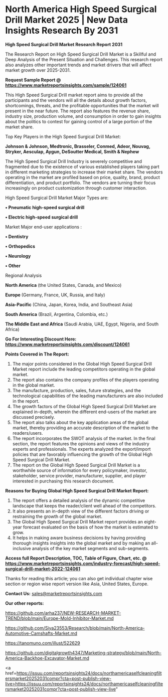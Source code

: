 # North America High Speed Surgical Drill Market 2025 | New Data Insights Research By 2031

<strong>High Speed Surgical Drill Market Research Report 2031</strong>

The Research Report on High Speed Surgical Drill Market is a Skillful and Deep Analysis of the Present Situation and Challenges. This research report also analyzes other important trends and market drivers that will affect market growth over 2025-2031.

<strong>Request Sample Report @ <a href=https://www.marketreportsinsights.com/sample/124061>https://www.marketreportsinsights.com/sample/124061</a></strong>

This High Speed Surgical Drill market report aims to provide all the participants and the vendors will all the details about growth factors, shortcomings, threats, and the profitable opportunities that the market will present in the near future. The report also features the revenue share, industry size, production volume, and consumption in order to gain insights about the politics to contest for gaining control of a large portion of the market share.

Top Key Players in the High Speed Surgical Drill Market:

<strong>Johnson & Johnson, Medtronic, Brasseler, Conmed, Adeor, Nouvag, Stryker, Aesculap, Aygun, DeSoutter Medical, Smith & Nephew</strong>

The High Speed Surgical Drill Industry is severely competitive and fragmented due to the existence of various established players taking part in different marketing strategies to increase their market share. The vendors operating in the market are profiled based on price, quality, brand, product differentiation, and product portfolio. The vendors are turning their focus increasingly on product customization through customer interaction.

High Speed Surgical Drill Market Major Types are:

<strong>• Pneumatic high-speed surgical drill

• Electric high-speed surgical drill</strong>

Market Major end-user applications :

<strong>• Dentistry

• Orthopedics

• Neurology

• Other</strong>

Regional Analysis

</u><strong><b>North America</b></strong> (the United States, Canada, and Mexico)

<strong><b>Europe </b></strong>(Germany, France, UK, Russia, and Italy)

<strong><b>Asia-Pacific</b></strong> (China, Japan, Korea, India, and Southeast Asia)

<strong><b>South America</b></strong> (Brazil, Argentina, Colombia, etc.)

<strong><b>The Middle East and Africa</b></strong> (Saudi Arabia, UAE, Egypt, Nigeria, and South Africa)

<strong>Go For Interesting Discount Here: <a href=https://www.marketreportsinsights.com/discount/124061>https://www.marketreportsinsights.com/discount/124061</a></strong>

<strong>Points Covered in The Report:</strong>
<ol>
  <li>The major points considered in the Global High Speed Surgical Drill Market report include the leading competitors operating in the global market.</li>
  <li>The report also contains the company profiles of the players operating in the global market.</li>
  <li>The manufacture, production, sales, future strategies, and the technological capabilities of the leading manufacturers are also included in the report.</li>
  <li>The growth factors of the Global High Speed Surgical Drill Market are explained in-depth, wherein the different end-users of the market are discussed precisely.</li>
  <li>The report also talks about the key application areas of the global market, thereby providing an accurate description of the market to the readers/users.</li>
  <li>The report incorporates the SWOT analysis of the market. In the final section, the report features the opinions and views of the industry experts and professionals. The experts analyzed the export/import policies that are favorably influencing the growth of the Global High Speed Surgical Drill Market.</li>
  <li>The report on the Global High Speed Surgical Drill Market is a worthwhile source of information for every policymaker, investor, stakeholder, service provider, manufacturer, supplier, and player interested in purchasing this research document.</li>
</ol>
<strong>Reasons for Buying Global High Speed Surgical Drill Market Report:</strong>

<ol>
  <li>The report offers a detailed analysis of the dynamic competitive landscape that keeps the reader/client well ahead of the competitors.</li>
  <li>It also presents an in-depth view of the different factors driving or restraining the growth of the global market.</li>
  <li>The Global High Speed Surgical Drill Market report provides an eight-year forecast evaluated on the basis of how the market is estimated to grow.</li>
  <li>It helps in making aware business decisions by having providing thorough insights insights into the global market and by making an all-inclusive analysis of the key market segments and sub-segments.</li>
</ol>
<strong>Access full Report Description, TOC, Table of Figure, Chart, etc. @ <a href=https://www.marketreportsinsights.com/industry-forecast/high-speed-surgical-drill-market-2022-124061>https://www.marketreportsinsights.com/industry-forecast/high-speed-surgical-drill-market-2022-124061</a></strong>


Thanks for reading this article; you can also get individual chapter wise section or region wise report version like Asia, United States, Europe.

<strong>Contact Us:</strong>
sales@marketreportsinsights.com

<strong>Our other reports:</strong>

<a href=https://github.com/arha237/NEW-RESEARCH-MARKET-TREND/blob/main/Europe-Mold-Inhibitor-Market.md>https://github.com/arha237/NEW-RESEARCH-MARKET-TREND/blob/main/Europe-Mold-Inhibitor-Market.md</a>

<a href=https://github.com/Siya23553/Research/blob/main/North-America-Automotive-Camshafts-Market.md>https://github.com/Siya23553/Research/blob/main/North-America-Automotive-Camshafts-Market.md</a>

<a href=https://tanomuno.com/illust/522629>https://tanomuno.com/illust/522629</a>

<a href=https://github.com/digitalgrowth4347/Marketing-strategy/blob/main/North-America-Backhoe-Excavator-Market.md>https://github.com/digitalgrowth4347/Marketing-strategy/blob/main/North-America-Backhoe-Excavator-Market.md</a>

<a href=https://issuu.com/reportsinsights24/docs/northamericaselfcleaningfiltersmarket20252031compr?cta=post-publish-view-live>https://issuu.com/reportsinsights24/docs/northamericaselfcleaningfiltersmarket20252031compr?cta=post-publish-view-live</a>"
